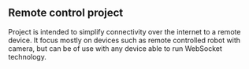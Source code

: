 
## Remote control project

Project is intended to simplify connectivity over the internet to a remote device. It focus mostly on devices such as
remote controlled robot with camera, but can be of use with any device able to run WebSocket technology.

